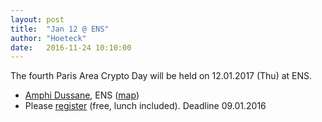 ```yaml
---
layout: post
title:  "Jan 12 @ ENS"
author: "Hoeteck"
date:   2016-11-24 10:10:00
---
```


The fourth Paris Area Crypto Day will be held on 12.01.2017 (Thu) at
ENS.

* [Amphi Dussane](http://www.di.ens.fr/CryptoAccess.html.en), ENS ([map](http://www.di.ens.fr/~wee/docs/ENS-map.pdf))
* Please [register](https://docs.google.com/forms/d/1yAlkUyKNNxf0JeYJ_n9hgJHboi3lCgB-0TG6PqHVReU/viewform) (free, lunch included). Deadline 09.01.2016
